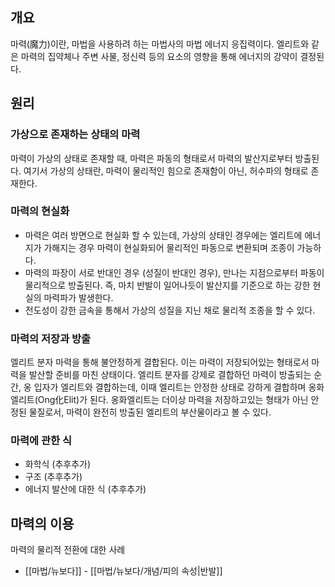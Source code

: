 ## 개요
마력(魔力)이란, 마법을 사용하려 하는 마법사의 마법 에너지 응집력이다. 
엘리트와 같은 마력의 집약체나 주변 사물, 정신력 등의 요소의 영향을 통해 에너지의 강약이 결정된다.

## 원리
### 가상으로 존재하는 상태의 마력
마력이 가상의 상태로 존재할 때, 마력은 파동의 형태로서 마력의 발산지로부터 방출된다. 여기서 가상의 상태란, 마력이 물리적인 힘으로 존재함이 아닌, 허수파의 형태로 존재한다.
### 마력의 현실화
- 마력은 여러 방면으로 현실화 할 수 있는데, 가상의 상태인 경우에는 엘리트에 에너지가 가해지는 경우 마력이 현실화되어 물리적인 파동으로 변환되며 조종이 가능하다.
- 마력의 파장이 서로 반대인 경우 (성질이 반대인 경우), 만나는 지점으로부터 파동이 물리적으로 방출된다. 즉, 마치 반발이 일어나듯이 발산지를 기준으로 하는 강한 현실의 마력파가 발생한다.
- 전도성이 강한 금속을 통해서 가상의 성질을 지닌 채로 물리적 조종을 할 수 있다.
### 마력의 저장과 방출
엘리트 분자 마력을 통해 불안정하게 결합된다. 이는 마력이 저장되어있는 형태로서 마력을 발산할 준비를 마친 상태이다. 
엘리트 분자를 강제로 결합하던 마력이 방출되는 순간, 옹 입자가 엘리트와 결합하는데, 이때 엘리트는 안정한 상태로 강하게 결합하며 옹화엘리트(Ong化Elit)가 된다. 옹화엘리트는 더이상 마력을 저장하고있는 형태가 아닌 안정된 물질로서, 마력이 완전히 방출된 엘리트의 부산물이라고 볼 수 있다.

### 마력에 관한 식
* 화학식 (추후추가)
* 구조 (추후추가)
* 에너지 발산에 대한 식 (추후추가)

## 마력의 이용
마력의 물리적 전환에 대한 사례
- [[마법/뉴보다]] - [[마법/뉴보다/개념/피의 속성|반발]]